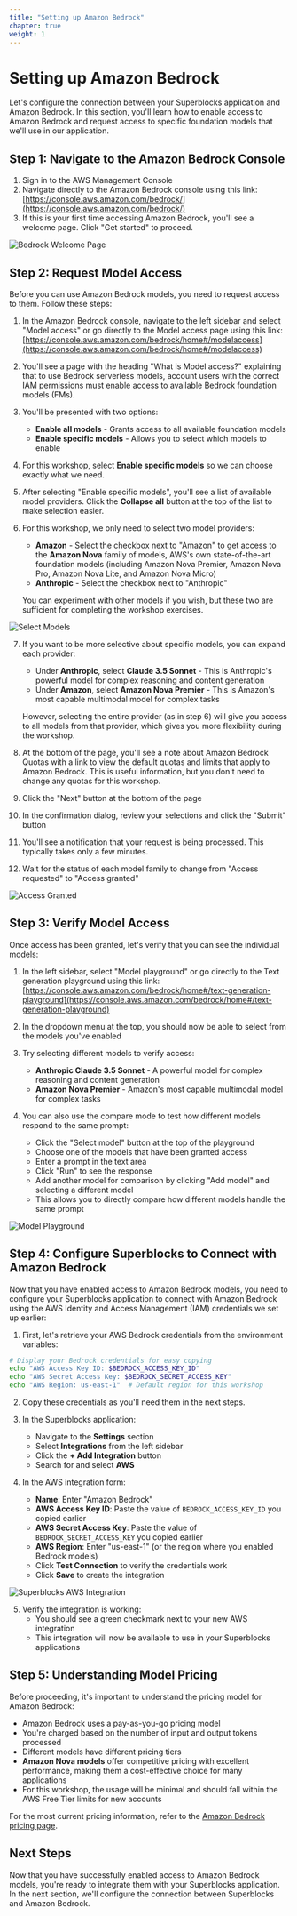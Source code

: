 ```yaml
---
title: "Setting up Amazon Bedrock"
chapter: true
weight: 1
---
```


# Setting up Amazon Bedrock

Let's configure the connection between your Superblocks application and Amazon Bedrock. In this section, you'll learn how to enable access to Amazon Bedrock and request access to specific foundation models that we'll use in our application.

## Step 1: Navigate to the Amazon Bedrock Console

1. Sign in to the AWS Management Console
2. Navigate directly to the Amazon Bedrock console using this link: [https://console.aws.amazon.com/bedrock/](https://console.aws.amazon.com/bedrock/)
3. If this is your first time accessing Amazon Bedrock, you'll see a welcome page. Click "Get started" to proceed.

![Bedrock Welcome Page](/images/bedrock-welcome-page.png)

## Step 2: Request Model Access

Before you can use Amazon Bedrock models, you need to request access to them. Follow these steps:

1. In the Amazon Bedrock console, navigate to the left sidebar and select "Model access" or go directly to the Model access page using this link: [https://console.aws.amazon.com/bedrock/home#/modelaccess](https://console.aws.amazon.com/bedrock/home#/modelaccess)

2. You'll see a page with the heading "What is Model access?" explaining that to use Bedrock serverless models, account users with the correct IAM permissions must enable access to available Bedrock foundation models (FMs).

3. You'll be presented with two options:
   - **Enable all models** - Grants access to all available foundation models
   - **Enable specific models** - Allows you to select which models to enable

4. For this workshop, select **Enable specific models** so we can choose exactly what we need.

5. After selecting "Enable specific models", you'll see a list of available model providers. Click the **Collapse all** button at the top of the list to make selection easier.

6. For this workshop, we only need to select two model providers:
   - **Amazon** - Select the checkbox next to "Amazon" to get access to the **Amazon Nova** family of models, AWS's own state-of-the-art foundation models (including Amazon Nova Premier, Amazon Nova Pro, Amazon Nova Lite, and Amazon Nova Micro)
   - **Anthropic** - Select the checkbox next to "Anthropic"

   You can experiment with other models if you wish, but these two are sufficient for completing the workshop exercises.

![Select Models](/images/bedrock-select-models.png)

7. If you want to be more selective about specific models, you can expand each provider:
   - Under **Anthropic**, select **Claude 3.5 Sonnet** - This is Anthropic's powerful model for complex reasoning and content generation
   - Under **Amazon**, select **Amazon Nova Premier** - This is Amazon's most capable multimodal model for complex tasks

   However, selecting the entire provider (as in step 6) will give you access to all models from that provider, which gives you more flexibility during the workshop.

8. At the bottom of the page, you'll see a note about Amazon Bedrock Quotas with a link to view the default quotas and limits that apply to Amazon Bedrock. This is useful information, but you don't need to change any quotas for this workshop.

9. Click the "Next" button at the bottom of the page

10. In the confirmation dialog, review your selections and click the "Submit" button

11. You'll see a notification that your request is being processed. This typically takes only a few minutes.

12. Wait for the status of each model family to change from "Access requested" to "Access granted"

![Access Granted](/images/bedrock-access-granted.png)

## Step 3: Verify Model Access

Once access has been granted, let's verify that you can see the individual models:

1. In the left sidebar, select "Model playground" or go directly to the Text generation playground using this link: [https://console.aws.amazon.com/bedrock/home#/text-generation-playground](https://console.aws.amazon.com/bedrock/home#/text-generation-playground)

2. In the dropdown menu at the top, you should now be able to select from the models you've enabled
3. Try selecting different models to verify access:
   - **Anthropic Claude 3.5 Sonnet** - A powerful model for complex reasoning and content generation
   - **Amazon Nova Premier** - Amazon's most capable multimodal model for complex tasks

4. You can also use the compare mode to test how different models respond to the same prompt:
   - Click the "Select model" button at the top of the playground
   - Choose one of the models that have been granted access
   - Enter a prompt in the text area
   - Click "Run" to see the response
   - Add another model for comparison by clicking "Add model" and selecting a different model
   - This allows you to directly compare how different models handle the same prompt

![Model Playground](/images/bedrock-model-playground.png)

## Step 4: Configure Superblocks to Connect with Amazon Bedrock

Now that you have enabled access to Amazon Bedrock models, you need to configure your Superblocks application to connect with Amazon Bedrock using the AWS Identity and Access Management (IAM) credentials we set up earlier:

1. First, let's retrieve your AWS Bedrock credentials from the environment variables:

```bash
# Display your Bedrock credentials for easy copying
echo "AWS Access Key ID: $BEDROCK_ACCESS_KEY_ID"
echo "AWS Secret Access Key: $BEDROCK_SECRET_ACCESS_KEY"
echo "AWS Region: us-east-1"  # Default region for this workshop
```

2. Copy these credentials as you'll need them in the next steps.

3. In the Superblocks application:
   - Navigate to the **Settings** section
   - Select **Integrations** from the left sidebar
   - Click the **+ Add Integration** button
   - Search for and select **AWS**

4. In the AWS integration form:
   - **Name**: Enter "Amazon Bedrock"
   - **AWS Access Key ID**: Paste the value of `BEDROCK_ACCESS_KEY_ID` you copied earlier
   - **AWS Secret Access Key**: Paste the value of `BEDROCK_SECRET_ACCESS_KEY` you copied earlier
   - **AWS Region**: Enter "us-east-1" (or the region where you enabled Bedrock models)
   - Click **Test Connection** to verify the credentials work
   - Click **Save** to create the integration

![Superblocks AWS Integration](/images/superblocks-aws-integration.png)

5. Verify the integration is working:
   - You should see a green checkmark next to your new AWS integration
   - This integration will now be available to use in your Superblocks applications

## Step 5: Understanding Model Pricing

Before proceeding, it's important to understand the pricing model for Amazon Bedrock:

- Amazon Bedrock uses a pay-as-you-go pricing model
- You're charged based on the number of input and output tokens processed
- Different models have different pricing tiers
- **Amazon Nova models** offer competitive pricing with excellent performance, making them a cost-effective choice for many applications
- For this workshop, the usage will be minimal and should fall within the AWS Free Tier limits for new accounts

For the most current pricing information, refer to the [Amazon Bedrock pricing page](https://aws.amazon.com/bedrock/pricing/).

## Next Steps

Now that you have successfully enabled access to Amazon Bedrock models, you're ready to integrate them with your Superblocks application. In the next section, we'll configure the connection between Superblocks and Amazon Bedrock.


